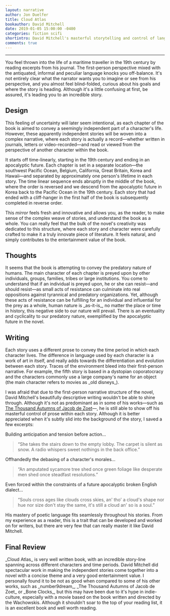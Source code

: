 ```yaml
---
layout: narrative
author: Jon Duelfer
title: Cloud Atlas
bookauthor: David Mitchell
date: 2019-01-05 15:00:00 -0400
categories: fiction scifi
shortintro: David Mitchell's masterful storytelling and control of language produced a shockingly innovative novel, filled with wisdom, suspense and creativity.
comments: true
---
```

<hr/>

You feel thrown into the life of a maritime traveller in the 19th century by reading excerpts from his journal. The first-person perspective mixed with the antiquated, informal and peculiar language knocks you off-balance. It's not entirely clear what the narrator wants you to imagine or see from his perspective, and you almost feel blind-folded, curious about his goals and where the story is heading. Although it's a little confusing at first, be assured, it's leading you to an incredible story.

<h2><strong>Design</strong></h2>
This feeling of uncertainty will later seem intentional, as each chapter of the book is aimed to convey a seemingly independent part of a character's life. However, these apparently independent stories will be woven into a complex narrative, where each story is actually a record—whether written in journals, letters or video-recorded—and read or viewed from the perspective of another character within the book.

It starts off time-linearly, starting in the 19th century and ending in an apocalyptic future. Each chapter is set in a separate location—the southwest Pacific Ocean, Belgium, California, Great Britain, Korea and Hawaii—and separated by approximately one person's lifetime in each story. The time linear sequence ends abruptly in the middle of the book, where the order is reversed and we descend from the apocalyptic future in Korea back to the Pacific Ocean in the 19th century. Each story that had ended with a cliff-hanger in the first half of the book is subsequently completed in reverse order.

This _mirror_ feels fresh and innovative and allows you, as the reader, to make sense of the complex weave of stories, and understand the book as a whole. You can really feel that the bulk of the novel's creativity was dedicated to this structure, where each story and character were carefully crafted to make it a truly innovate piece of literature. It feels natural, and simply contributes to the entertainment value of the book.

<h2><strong>Thoughts</strong></h2>
It seems that the book is attempting to convey the predatory nature of humans. The main character of each chapter is preyed upon by other individuals, groups, families, tribes or large institutions. You come to understand that if an individual is preyed upon, he or she can resist—and should resist—as small acts of resistance can culminate into real oppositions against tyrannical and predatory organizations. Yet, although these acts of resistance can be fulfilling for an individual and influential for the prey as a whole, human nature is _as-it-is_, no matter the place or time in history, this negative side to our nature will prevail. There is an eventuality and cyclicality to our predatory nature, exemplified by the apocalyptic future in the novel.

<h2><strong>Writing</strong></h2>
Each story uses a different prose to convey the time period in which each character lives. The difference in language used by each character is a work of art in itself, and really adds towards the differentiation and evolution between each story. Traces of the environment bleed into their first-person narrative. For example, the fifth story is based in a dystopian coporatocracy and the characters commonly use a large company's name for an object (the main character refers to movies as _old disneys_).

I was afraid that due to the first-person narrative structure of the novel, David Mitchell's beautifully descriptive writing wouldn't be able to shine through. Although it's not as predominant as in some of his works—such as [The Thousand Autumns of Jacob de Zoet](https://en.wikipedia.org/wiki/The_Thousand_Autumns_of_Jacob_de_Zoet)—, he is still able to show off his masterful control of prose within each story. Although it is better appreciated when it's subtly slid into the background of the story, I saved a few excerpts:

Building anticipation and tension before action...
> “She takes the stairs down to the empty lobby. The carpet is silent as snow. A radio whispers sweet nothings in the back office.”

Offhandedly the debasing of a character's morales...
> “An amputated sycamore tree shed once green foliage like desperate men shed once steadfast resolutions.”

Even forced within the constraints of a future apocalyptic broken English dialect...
> “Souls cross ages like clouds cross skies, an' tho' a cloud's shape nor hue nor size don't stay the same, it's still a cloud an' so is a soul.”

His mastery of poetic language fits seamlessly throughout his stories. From my experience as a reader, this is a trait that can be developed and worked on for writers, but there are very few that can really master it like David Mitchell.

<h2><strong>Final Review</strong></h2>
_Cloud Atlas_ is very well written book, with an incredible story-line spanning across different characters and time periods. David Mitchell did spectacular work in making the independent stories come together into a novel with a concise theme and a very good entertainment value. I personally found it to be not as good when compared to some of his other works, such as _number9dream_, _The Thousand Autumns of Jacob de Zoet_ or _Bone Clocks_, but this may have been due to it's hype in indie-culture, especially with a movie based on the book written and directed by the Wachowskis. Although it shouldn't soar to the top of your reading list, it is an excellent book and well worth reading.
